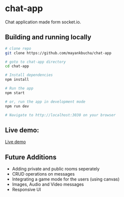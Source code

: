 # chat-app

Chat application made form socket.io.


## Building and running locally

```bash
# clone repo
git clone https://github.com/mayankbucha/chat-app

# goto to chat-app directory
cd chat-app 

# Install dependencies
npm install

# Run the app
npm start

# or, run the app in development mode
npm run dev

# Navigate to http://localhost:3030 on your browser
```

## Live demo:
[Live demo](https://nodev3-chat-application.herokuapp.com/)


## Future Additions
* Adding private and public rooms seperately
* CRUD operations on messages
* Integrating a game mode for the users (using canvas)
* Images, Audio and Video messages
* Responsive UI
